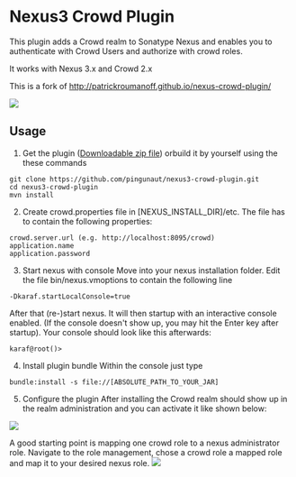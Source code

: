 Nexus3 Crowd Plugin
==================

This plugin adds a Crowd realm to Sonatype Nexus and enables you to authenticate with Crowd Users and authorize with crowd roles.

It works with Nexus 3.x and Crowd 2.x

This is a fork of http://patrickroumanoff.github.io/nexus-crowd-plugin/

<a href='http://ci.pingunaut.com/job/nexus3-crowd-plugin/'><img src='http://ci.pingunaut.com/buildStatus/icon?job=nexus3-crowd-plugin'></a>

Usage
-
1. Get the plugin (<a href='https://sec.pingunaut.com/wp-content/uploads/2016/05/nexus3-crowd-plugin-3.0.0-03.jar_.zip'>Downloadable zip file</a>) orbuild it by yourself using the these commands
  ```
  git clone https://github.com/pingunaut/nexus3-crowd-plugin.git
  cd nexus3-crowd-plugin
  mvn install
  ```
  
2. Create crowd.properties file in [NEXUS_INSTALL_DIR]/etc. The file has to contain the following properties:
  ```
  crowd.server.url (e.g. http://localhost:8095/crowd)
  application.name
  application.password
  ```

3. Start nexus with console
  Move into your nexus installation folder. Edit the file bin/nexus.vmoptions to contain the following line
  ```
  -Dkaraf.startLocalConsole=true
  ```
  After that (re-)start nexus. It will then startup with an interactive console enabled. (If the console doesn't show up, you may hit the Enter key after startup).
  Your console should look like this afterwards:
  ```
  karaf@root()> 
  ```
  
4. Install plugin bundle
  Within the console just type
  ```
  bundle:install -s file://[ABSOLUTE_PATH_TO_YOUR_JAR]
  ```
  
5. Configure the plugin
  After installing the Crowd realm should show up in the realm administration and you can activate it like shown below:
  <img src='https://sec.pingunaut.com/wp-content/uploads/2016/05/nexus_crowd.png'>

  A good starting point is mapping one crowd role to a nexus administrator role. Navigate to the role management, chose a crowd role a mapped role and map it to your desired nexus role.
  <img src='https://sec.pingunaut.com/wp-content/uploads/2016/05/nexus-5.png'>
